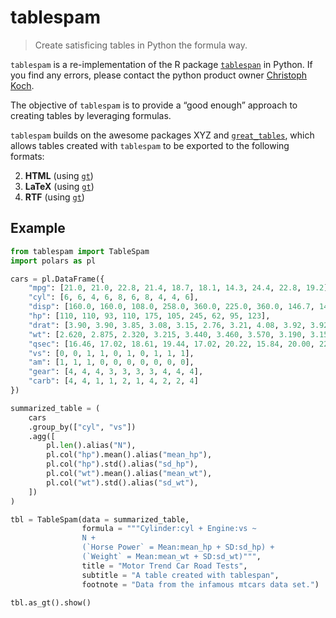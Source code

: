 # tablespam

> Create satisficing tables in Python the formula way.

`tablespam` is a re-implementation of the R package [`tablespan`](https://github.com/jhorzek/tablespan) in Python. If you find any errors, please contact the python product owner [Christoph Koch](https://github.com/koch-means-cook).

The objective of `tablespam` is to provide a “good enough” approach to
creating tables by leveraging formulas.

`tablespam` builds on the awesome packages XYZ and
[`great_tables`](https://posit-dev.github.io/great-tables/articles/intro.html), which allows tables created with
`tablespam` to be exported to the following formats:

2.  **HTML** (using [`gt`](https://gt.rstudio.com/))
3.  **LaTeX** (using [`gt`](https://gt.rstudio.com/))
4.  **RTF** (using [`gt`](https://gt.rstudio.com/))

## Example

```python
from tablespam import TableSpam
import polars as pl

cars = pl.DataFrame({
    "mpg": [21.0, 21.0, 22.8, 21.4, 18.7, 18.1, 14.3, 24.4, 22.8, 19.2],
    "cyl": [6, 6, 4, 6, 8, 6, 8, 4, 4, 6],
    "disp": [160.0, 160.0, 108.0, 258.0, 360.0, 225.0, 360.0, 146.7, 140.8, 167.6],
    "hp": [110, 110, 93, 110, 175, 105, 245, 62, 95, 123],
    "drat": [3.90, 3.90, 3.85, 3.08, 3.15, 2.76, 3.21, 4.08, 3.92, 3.92],
    "wt": [2.620, 2.875, 2.320, 3.215, 3.440, 3.460, 3.570, 3.190, 3.150, 3.440],
    "qsec": [16.46, 17.02, 18.61, 19.44, 17.02, 20.22, 15.84, 20.00, 22.90, 18.30],
    "vs": [0, 0, 1, 1, 0, 1, 0, 1, 1, 1],
    "am": [1, 1, 1, 0, 0, 0, 0, 0, 0, 0],
    "gear": [4, 4, 4, 3, 3, 3, 3, 4, 4, 4],
    "carb": [4, 4, 1, 1, 2, 1, 4, 2, 2, 4]
})

summarized_table = (
    cars
    .group_by(["cyl", "vs"])
    .agg([
        pl.len().alias("N"),
        pl.col("hp").mean().alias("mean_hp"),
        pl.col("hp").std().alias("sd_hp"),
        pl.col("wt").mean().alias("mean_wt"),
        pl.col("wt").std().alias("sd_wt"),
    ])
)

tbl = TableSpam(data = summarized_table,
                formula = """Cylinder:cyl + Engine:vs ~
                N +
                (`Horse Power` = Mean:mean_hp + SD:sd_hp) +
                (`Weight` = Mean:mean_wt + SD:sd_wt)""",
                title = "Motor Trend Car Road Tests",
                subtitle = "A table created with tablespan",
                footnote = "Data from the infamous mtcars data set.")

tbl.as_gt().show()
```
